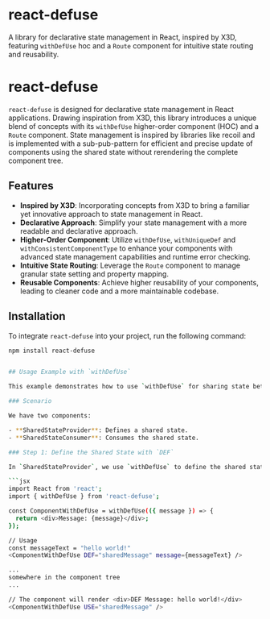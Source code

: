 # react-defuse
A library for declarative state management in React, inspired by X3D, featuring `withDefUse` hoc and a `Route` component for intuitive state routing and reusability.



# react-defuse

`react-defuse` is designed for declarative state management in React applications. Drawing inspiration from X3D, this library introduces a unique blend of concepts with its `withDefUse` higher-order component (HOC) and a `Route` component. State management is inspired by libraries like recoil and is implemented with a sub-pub-pattern for efficient and precise update of components using the shared state without rerendering the complete component tree.

## Features

- **Inspired by X3D**: Incorporating concepts from X3D to bring a familiar yet innovative approach to state management in React.
- **Declarative Approach**: Simplify your state management with a more readable and declarative approach.
- **Higher-Order Component**: Utilize `withDefUse`, `withUniqueDef` and `withConsistentComponentType` to enhance your components with advanced state management capabilities and runtime error checking.
- **Intuitive State Routing**: Leverage the `Route` component to manage granular state setting and property mapping.
- **Reusable Components**: Achieve higher reusability of your components, leading to cleaner code and a more maintainable codebase.


## Installation

To integrate `react-defuse` into your project, run the following command:

```bash
npm install react-defuse


## Usage Example with `withDefUse`

This example demonstrates how to use `withDefUse` for sharing state between components in a React application.

### Scenario

We have two components:

- **SharedStateProvider**: Defines a shared state.
- **SharedStateConsumer**: Consumes the shared state.

### Step 1: Define the Shared State with `DEF`

In `SharedStateProvider`, we use `withDefUse` to define the shared state.

```jsx
import React from 'react';
import { withDefUse } from 'react-defuse';

const ComponentWithDefUse = withDefUse(({ message }) => {
  return <div>Message: {message}</div>;
});

// Usage
const messageText = "hello world!"
<ComponentWithDefUse DEF="sharedMessage" message={messageText} />

...
somewhere in the component tree
...

// The component will render <div>DEF Message: hello world!</div>
<ComponentWithDefUse USE="sharedMessage" />







